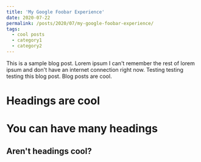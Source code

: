 ```yaml
---
title: 'My Google Foobar Experience'
date: 2020-07-22
permalink: /posts/2020/07/my-google-foobar-experience/
tags:
  - cool posts
  - category1
  - category2
---
```


This is a sample blog post. Lorem ipsum I can't remember the rest of lorem ipsum and don't have an internet connection right now. Testing testing testing this blog post. Blog posts are cool. 

Headings are cool
======

You can have many headings
======

Aren't headings cool?
------